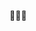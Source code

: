 <!-- ### Hi there 👋-->

💪💪💪

<!--[![yanbubao's github stats](https://github-readme-stats.vercel.app/api?username=yanbubao)](https://github.com/yanbubao)-->

<!--
**yanbubao/yanbubao** is a ✨ _special_ ✨ repository because its `README.md` (this file) appears on your GitHub profile.

Here are some ideas to get you started:

- 🔭 I’m currently working on ...
- 🌱 I’m currently learning ...
- 👯 I’m looking to collaborate on ...
- 🤔 I’m looking for help with ...
- 💬 Ask me about ...
- 📫 How to reach me: ...
- 😄 Pronouns: ...
- ⚡ Fun fact: ...
-->

